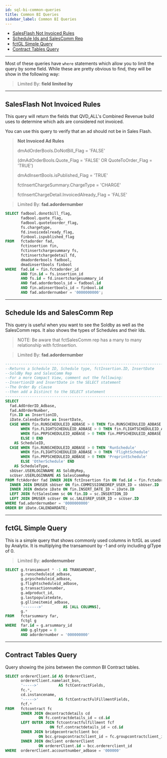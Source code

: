 ```yaml
---
id: sql-bi-common-queries
title: Common BI Queries
sidebar_label: Common BI Queries
---
```


- [SalesFlash Not Invoiced Rules](#salesflash-not-invoiced-rules)
- [Schedule Ids and SalesComm Rep](#schedule-ids-and-salescomm-rep)
- [fctGL Simple Query](#fctgl-simple-query)
- [Contract Tables Query](#contract-tables-query)



---

Most of these queries have `where` statements which allow you to limit the query by some field.  While these are pretty obvious to find, they will be show in the following way:

> Limited By: **field limited by**

---

## SalesFlash Not Invoiced Rules

This query will return the fields that QVD_ALL's Combined Revenue build uses to determine which ads are considered not invoiced.

You can use this query to verify that an ad should not be in Sales Flash.  

>**Not Invoiced Ad Rules**
>
>dmAdOrderBools.DoNotBill_Flag = 'FALSE'
>
>(dmAdOrderBools.Quote_Flag = 'FALSE' OR QuoteToOrder_Flag = 'TRUE')
>
>dmAdInsertBools.isPublished_Flag = 'TRUE'
>
>fctInsertChargeSummary.ChargeType = 'CHARGE'
>
>fctInsertChargeDetail.InvoicedAlready_Flag = 'FALSE'

> Limited By: **fad.adordernumber**

```sql
SELECT fadbool.donotbill_flag, 
       fadbool.quote_flag, 
       fadbool.quotetoorder_flag, 
       fs.chargetype, 
       fd.invoicedalready_flag, 
       finbool.ispublished_flag 
FROM   fctadorder fad, 
       fctinsertion fin, 
       fctinsertchargesummary fs, 
       fctinsertchargedetail fd, 
       dmadorderbools fadbool, 
       dmadinsertbools finbool 
WHERE  fad.id = fin.fctadorder_id 
       AND fin.id = fs.insertion_id 
       AND fs.id = fd.insertchargesummary_id 
       AND fad.adorderbools_id = fadbool.id 
       AND fin.adinsertbools_id = finbool.id 
       AND fad.adordernumber = '0000000000'; 
```

---

## Schedule Ids and SalesComm Rep

This query is useful when you want to see the Soldby as well as the SalesComm reps.  It also shows the types of Schedules and their Ids.

> NOTE: Be aware that fctSalesComm rep has a many to many relationship with fctInsertion.

>Limited By: **fad.adordernumber**

```sql
--------------------------------------------------------------------------
--Returns a Schedule ID, Schedule type, fctInsertion.ID, InsertDate
--SoldBy Rep and SalesComm Rep
--For a more Compact View, comment out the following:
--InsertionID and InsertDate in the SELECT statement
--The Order By clause
--then add a Distinct to the SELECT statement
--------------------------------------------------------------------------
SELECT
  fad.AdOrderID_Adbase,
  fad.AdOrderNumber,
  fin.ID as InsertionID,
  iDate.CalendarDate as InsertDate,
  CASE WHEN fin.RUNSCHEDULEID_ADBASE > 0 THEN fin.RUNSCHEDULEID_ADBASE
       WHEN fin.FLIGHTSCHEDULEID_ADBASE > 0 THEN fin.FLIGHTSCHEDULEID_ADBASE
       WHEN fin.PRPSCHEDULEID_ADBASE > 0 THEN fin.PRPSCHEDULEID_ADBASE
       ELSE 0 END
    AS ScheduleID,
  CASE WHEN fin.RUNSCHEDULEID_ADBASE > 0 THEN 'RunSchedule'
       WHEN fin.FLIGHTSCHEDULEID_ADBASE > 0 THEN 'FlightSchedule'
       WHEN fin.PRPSCHEDULEID_ADBASE > 0 THEN 'PreprintSchedule'
       ELSE 'OtherSchedule' END
    AS ScheduleType,
  sbUser.USERLOGINNAME AS SoldByRep,
  scUser.USERLOGINNAME AS SalesCommRep
FROM fctAdorder fad INNER JOIN fctInsertion fin ON fad.id = fin.fctadorder_id
  INNER JOIN DMUSER sbUser ON fin.COMMISSIONEDREP_USER_ID = sbUser.ID
  INNER JOIN dmdate iDate ON fin.INSERT_DATE_ID = iDate.ID
  LEFT JOIN fctSalesComm sc ON fin.ID = sc.INSERTION_ID
  LEFT JOIN DMUSER scUser ON sc.SALESREP_USER_ID = scUser.ID
WHERE fad.adordernumber = '0000000000'
ORDER BY iDate.CALENDARDATE;
```

---

## fctGL Simple Query

This is a simple query that shows commonly used columns in fctGL as used by Analytix.  It is multiplying the transamount by -1 and only including glType of 0.

> Limited By: **adordernumber**

```sql
SELECT g.transamount * -1 AS TRANSAMOUNT, 
       g.runscheduleid_adbase, 
       g.prpscheduleid_adbase, 
       g.flightscheduleid_adbase, 
       g.transactionnumber, 
       g.adproduct_id, 
       g.lastpopulatedate, 
       g.gllineitemid_adbase, 
       '------->'         AS [ALL COLUMNS], 
       g.* 
FROM   fctarsummary far, 
       fctgl g 
WHERE  far.id = g.arsummary_id 
       AND g.gltype = 0 
       AND adordernumber = '000000000' 
```

---

## Contract Tables Query

Query showing the joins between the common BI Contract tables.

```sql
SELECT ordererClient.id AS OrdererClient, 
       ordererClient.namelast_bsn, 
       '----->'         AS fctContractFields, 
       fc.*, 
       cd.instancename, 
       '----->'         AS fctContractFulFillmentFields, 
       fcf.* 
FROM   fctcontract fc 
       INNER JOIN dmcontractdetails cd 
               ON fc.contractdetails_id = cd.id 
       LEFT OUTER JOIN fctcontractfulfillment fcf 
                    ON fcf.contractdetails_id = cd.id 
       INNER JOIN bridgecontractclient bcc 
               ON bcc.groupcontractclient_id = fc.groupcontractclient_id 
       INNER JOIN dmclient ordererClient 
               ON ordererClient.id = bcc.ordererclient_id 
WHERE  ordererClient.accountnumber_adbase = '000000' 
```

